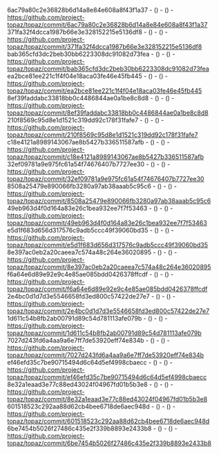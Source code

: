 6ac79a80c2e36828b6d14a8e84e608a8f43f1a37 -  () -  () - https://github.com/project-topaz/topaz/commit/6ac79a80c2e36828b6d14a8e84e608a8f43f1a37
371fa32f4dcca1987b66e3e328152215e5136df8 -  () -  () - https://github.com/project-topaz/topaz/commit/371fa32f4dcca1987b66e3e328152215e5136df8
bab365cfd3dc2beb30bb6223308dc91082d73fea -  () -  () - https://github.com/project-topaz/topaz/commit/bab365cfd3dc2beb30bb6223308dc91082d73fea
ea2bce81ee221c1f4f04e18aca03fe46e45fb445 -  () -  () - https://github.com/project-topaz/topaz/commit/ea2bce81ee221c1f4f04e18aca03fe46e45fb445
8ef39faddabc33818bb0c4486844ae0a1be8c8d8 -  () -  () - https://github.com/project-topaz/topaz/commit/8ef39faddabc33818bb0c4486844ae0a1be8c8d8
210f8569c95d8e1d1521c319dd92c178f31fafe7 -  () -  () - https://github.com/project-topaz/topaz/commit/210f8569c95d8e1d1521c319dd92c178f31fafe7
c18e4121a8989143067ae8b5427b336511587afb -  () -  () - https://github.com/project-topaz/topaz/commit/c18e4121a8989143067ae8b5427b336511587afb
32ef09781a9e975fc61a54f74676407b7727ee30 -  () -  () - https://github.com/project-topaz/topaz/commit/32ef09781a9e975fc61a54f74676407b7727ee30
8508a25479e890066fb3280a97ab38aaab5c95c6 -  () -  () - https://github.com/project-topaz/topaz/commit/8508a25479e890066fb3280a97ab38aaab5c95c6
49eb963d4f0d164a83e26c1bea932ee7f7f53463 -  () -  () - https://github.com/project-topaz/topaz/commit/49eb963d4f0d164a83e26c1bea932ee7f7f53463
e5d1f683d656d317576c9adb5ccc49f39060bd35 -  () -  () - https://github.com/project-topaz/topaz/commit/e5d1f683d656d317576c9adb5ccc49f39060bd35
8e397ac0eb2a20caeea7c574a48c264e36020895 -  () -  () - https://github.com/project-topaz/topaz/commit/8e397ac0eb2a20caeea7c574a48c264e36020895
f6a64e6d89e92e9c4e85ae085bdd0426378ffcdf -  () -  () - https://github.com/project-topaz/topaz/commit/f6a64e6d89e92e9c4e85ae085bdd0426378ffcdf
2e4bc0d1d7d3e5546658fd3ed800c57422de27e7 -  () -  () - https://github.com/project-topaz/topaz/commit/2e4bc0d1d7d3e5546658fd3ed800c57422de27e7
1d611c54b8fb2ab00791d89c54d781113afe079b -  () -  () - https://github.com/project-topaz/topaz/commit/1d611c54b8fb2ab00791d89c54d781113afe079b
7027d243fd6a4aa9a6e7ff7de53920eff74e834b -  () -  () - https://github.com/project-topaz/topaz/commit/7027d243fd6a4aa9a6e7ff7de53920eff74e834b
ef46efd35c7be90715494d6c64d5ef4998cbaecc -  () -  () - https://github.com/project-topaz/topaz/commit/ef46efd35c7be90715494d6c64d5ef4998cbaecc
8e32a1eaad3e77c88ed43024f04967fd01b5b3e8 -  () -  () - https://github.com/project-topaz/topaz/commit/8e32a1eaad3e77c88ed43024f04967fd01b5b3e8
601518523c292aa88d62cb4bee6718de6aec948d -  () -  () - https://github.com/project-topaz/topaz/commit/601518523c292aa88d62cb4bee6718de6aec948d
6be7454b5026f27486c435e2f339b8893e2433b8 -  () -  () - https://github.com/project-topaz/topaz/commit/6be7454b5026f27486c435e2f339b8893e2433b8

